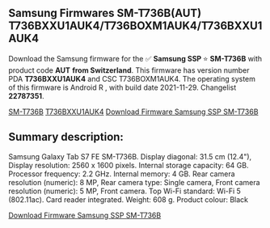 <h2>Samsung Firmwares SM-T736B(AUT) T736BXXU1AUK4/T736BOXM1AUK4/T736BXXU1AUK4</h2>
Download the Samsung firmware for the ✅ <strong>Samsung SSP </strong> ⭐ <strong>SM-T736B</strong> with product code <strong>AUT</strong> <strong> from Switzerland</strong>. This firmware has version number PDA <strong>T736BXXU1AUK4</strong> and CSC T736BOXM1AUK4. The operating system of this firmware is Android R , with build date 2021-11-29. Changelist <strong>22787351</strong>.


[SM-T736B](https://samfirm.shop/samsung/model/SM-T736B)
[T736BXXU1AUK4](https://samfirm.shop/samsung/pda/T736BXXU1AUK4)
[Download Firmware Samsung SSP SM-T736B](https://samfirm.shop/samsung/firmware/478536)
<h2>Summary description:</h2>
<p>Samsung Galaxy Tab S7 FE SM-T736B. Display diagonal: 31.5 cm (12.4"), Display resolution: 2560 x 1600 pixels. Internal storage capacity: 64 GB. Processor frequency: 2.2 GHz. Internal memory: 4 GB. Rear camera resolution (numeric): 8 MP, Rear camera type: Single camera, Front camera resolution (numeric): 5 MP, Front camera. Top Wi-Fi standard: Wi-Fi 5 (802.11ac). Card reader integrated. Weight: 608 g. Product colour: Black</p>


[Download Firmware Samsung SSP SM-T736B](https://samfirm.shop/samsung/firmware/478536)
